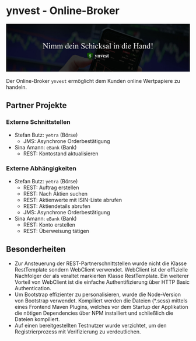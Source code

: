 # ynvest - Online-Broker
![Header Image](src/main/resources/static/img/ynvest_header.jpg)

Der Online-Broker `ynvest` ermöglicht dem Kunden online Wertpapiere
zu handeln.

## Partner Projekte
### Externe Schnittstellen
- Stefan Butz: `yetra` (Börse)
  - JMS: Asynchrone Orderbestätigung
- Sina Amann: `eBank` (Bank)
  - REST: Kontostand aktualisieren
### Externe Abhängigkeiten
- Stefan Butz: `yetra` (Börse)
  - REST: Auftrag erstellen
  - REST: Nach Aktien suchen
  - REST: Aktienwerte mit ISIN-Liste abrufen
  - REST: Aktiendetails abrufen
  - JMS: Asynchrone Orderbestätigung
- Sina Amann: `eBank` (Bank)
  - REST: Konto erstellen
  - REST: Überweisung tätigen

## Besonderheiten
- Zur Ansteuerung der REST-Partnerschnittstellen wurde nicht
  die Klasse RestTemplate sondern WebClient verwendet. WebClient
  ist der offizielle Nachfolger der als veraltet markierten
  Klasse RestTemplate. Ein weiterer Vorteil von WebClient ist
  die einfache Authentifizierung über HTTP Basic Authentication.
- Um Bootstrap effizienter zu personalisieren, wurde die
  Node-Version von Bootstrap verwendet. Kompiliert werden die
  Dateien (*.scss) mittels eines Frontend Maven Plugins,
  welches vor dem Startup der Applikation die nötigen Dependencies
  über NPM installiert und schließlich die Dateien kompiliert.
- Auf einen bereitgestellten Testnutzer wurde verzichtet,
  um den Registrierprozess mit Verifizierung zu verdeutlichen.